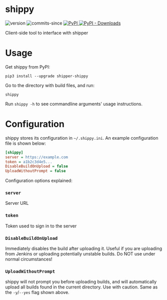 # shippy
![version](https://img.shields.io/github/v/release/ericswpark/shippy)
![commits-since](https://img.shields.io/github/commits-since/ericswpark/shippy/latest)
[
![PyPI](https://img.shields.io/pypi/v/shipper-shippy)
![PyPI - Downloads](https://img.shields.io/pypi/dm/shipper-shippy)
](https://pypi.org/project/shipper-shippy/)

Client-side tool to interface with shipper

# Usage

Get shippy from PyPI:

```shell
pip3 install --upgrade shipper-shippy
```

Go to the directory with build files, and run:

```shell
shippy
```

Run `shippy -h` to see commandline arguments' usage instructions.

# Configuration

shippy stores its configuration in `~/.shippy.ini`. An example configuration file is shown below:

```ini
[shippy]
server = https://example.com
token = a1b2c3d4e5...
DisableBuildOnUpload = false
UploadWithoutPrompt = false
```

Configuration options explained:

### `server`
Server URL

### `token`
Token used to sign in to the server

### `DisableBuildOnUpload`
Immediately disables the build after uploading it. Useful if you are uploading from Jenkins or uploading potentially
unstable builds. Do NOT use under normal circumstances!

### `UploadWithoutPrompt`
shippy will not prompt you before uploading builds, and will automatically upload all builds found in the current
directory. Use with caution. Same as the `-y`/`--yes` flag shown above.
